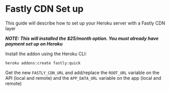 # Fastly CDN Set up

This guide will describe how to set up your Heroku server with a Fastly CDN layer

_**NOTE: This will installed the $25/month option. You must already have payment set up on Heroku**_

Install the addon using the Heroku CLI:

```
heroku addons:create fastly:quick
```

Get the new `FASTLY_CDN_URL` and add/replace the `ROOT_URL` variable on the API (local and remote) and the `APP_DATA_URL` variable on the app (local and remote)
